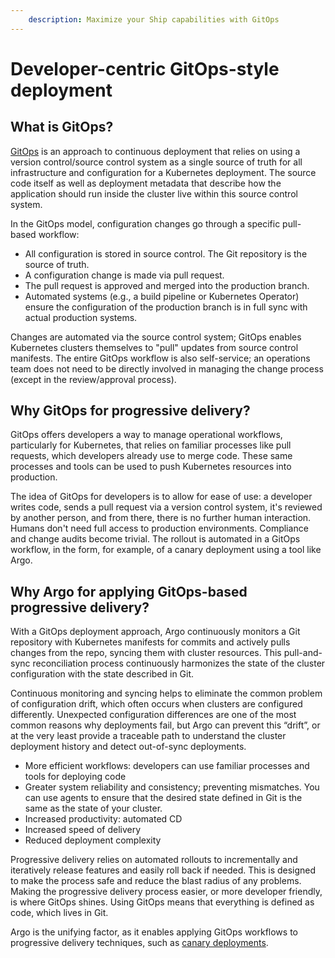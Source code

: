 ```yaml
---
    description: Maximize your Ship capabilities with GitOps
---
```


# Developer-centric GitOps-style deployment 

## What is GitOps?

[GitOps](/learn/kubernetes-glossary/gitops/) is an approach to continuous deployment that relies on using a version control/source control system as a single source of truth for all infrastructure and configuration for a Kubernetes deployment. The source code itself as well as deployment metadata that describe how the application should run inside the cluster live within this source control system. 

In the GitOps model, configuration changes go through a specific pull-based workflow:

*   All configuration is stored in source control. The Git repository is the source of truth.
*   A configuration change is made via pull request.
*   The pull request is approved and merged into the production branch.
*   Automated systems (e.g., a build pipeline or Kubernetes Operator) ensure the configuration of the production branch is in full sync with actual production systems.

Changes are automated via the source control system; GitOps enables Kubernetes clusters themselves to "pull" updates from source control manifests. The entire GitOps workflow is also self-service; an operations team does not need to be directly involved in managing the change process (except in the review/approval process). 

## Why GitOps for progressive delivery?

GitOps offers developers a way to manage operational workflows, particularly for Kubernetes, that relies on familiar processes like pull requests, which developers already use to merge code. These same processes and tools can be used to push Kubernetes resources into production. 

The idea of GitOps for developers is to allow for ease of use: a developer writes code, sends a pull request via a version control system, it's reviewed by another person, and from there, there is no further human interaction. Humans don't need full access to production environments. Compliance and change audits become trivial. The rollout is automated in a GitOps workflow, in the form, for example, of a canary deployment using a tool like Argo.

## Why Argo for applying GitOps-based progressive delivery?

With a GitOps deployment approach, Argo continuously monitors a Git repository with Kubernetes manifests for commits and actively pulls changes from the repo, syncing them with cluster resources. This pull-and-sync reconciliation process continuously harmonizes the state of the cluster configuration with the state described in Git. 

Continuous monitoring and syncing helps to eliminate the common problem of configuration drift, which often occurs when clusters are configured differently. Unexpected configuration differences are one of the most common reasons why deployments fail, but Argo can prevent this “drift”, or at the very least provide a traceable path to understand the cluster deployment history and detect out-of-sync deployments. 

*   More efficient workflows: developers can use familiar processes and tools for deploying code
*   Greater system reliability and consistency; preventing mismatches. You can use agents to ensure that the desired state defined in Git is the same as the state of your cluster.
*   Increased productivity: automated CD
*   Increased speed of delivery 
*   Reduced deployment complexity

Progressive delivery relies on automated rollouts to incrementally and iteratively release features and easily roll back if needed. This is designed to make the process safe and reduce the blast radius of any problems. Making the progressive delivery process easier, or more developer friendly, is where GitOps shines. Using GitOps means that everything is defined as code, which lives in Git. 

Argo is the unifying factor, as it enables applying GitOps workflows to progressive delivery techniques, such as [canary deployments](https://blog.argoproj.io/deploying-argo-rollouts-with-ambassador-for-canary-releases-on-kubernetes-f5910ed1fd61).
